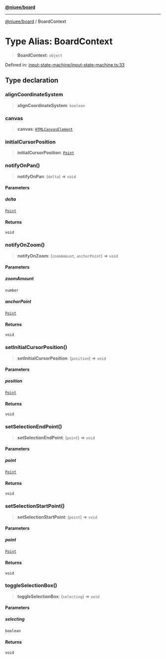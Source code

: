 [**@niuee/board**](../README.md)

***

[@niuee/board](../globals.md) / BoardContext

# Type Alias: BoardContext

> **BoardContext**: `object`

Defined in: [input-state-machine/input-state-machine.ts:33](https://github.com/niuee/board/blob/cc09a87e934160adef876c4e11d51fd97e78653d/src/input-state-machine/input-state-machine.ts#L33)

## Type declaration

### alignCoordinateSystem

> **alignCoordinateSystem**: `boolean`

### canvas

> **canvas**: [`HTMLCanvasElement`](https://developer.mozilla.org/docs/Web/API/HTMLCanvasElement)

### initialCursorPosition

> **initialCursorPosition**: [`Point`](Point.md)

### notifyOnPan()

> **notifyOnPan**: (`delta`) => `void`

#### Parameters

##### delta

[`Point`](Point.md)

#### Returns

`void`

### notifyOnZoom()

> **notifyOnZoom**: (`zoomAmount`, `anchorPoint`) => `void`

#### Parameters

##### zoomAmount

`number`

##### anchorPoint

[`Point`](Point.md)

#### Returns

`void`

### setInitialCursorPosition()

> **setInitialCursorPosition**: (`position`) => `void`

#### Parameters

##### position

[`Point`](Point.md)

#### Returns

`void`

### setSelectionEndPoint()

> **setSelectionEndPoint**: (`point`) => `void`

#### Parameters

##### point

[`Point`](Point.md)

#### Returns

`void`

### setSelectionStartPoint()

> **setSelectionStartPoint**: (`point`) => `void`

#### Parameters

##### point

[`Point`](Point.md)

#### Returns

`void`

### toggleSelectionBox()

> **toggleSelectionBox**: (`selecting`) => `void`

#### Parameters

##### selecting

`boolean`

#### Returns

`void`
